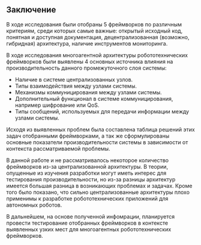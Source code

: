 ## Заключение

В ходе исследования были отобраны 5 фреймворков по различным критериям, среди которых самые важные: открытый исходный код, понятная и доступная документация, децентрализованная (возможно, гибридная) архитектура, наличие инструментов мониторинга.

В ходе исследования многоагентной архитектуры робототехнических фреймворков были выявлены 4 основных источника влияния на производительность данного промежуточного слоя системы:

- Наличие в системе централизованных узлов.
- Типы взаимодействия между узлами системы.
- Механизмы коммуницирования между узлами системы.
- Дополнительный функционал в системе коммуницирования, например шифрование или QoS.
- Типы сообщений, используемых для передачи информации между узлами системы.

Исходя из выявленных проблем была составлена таблица решений этих задач отобранными фреймворками, а так же сформулированы основные показатели производительности системы в зависимости от контекста рассматриваемой проблемы.

В данной работе и не рассматривалось некоторое количество фреймворков из-за централизованной архитектуры. В теории, опущенные из изучения разработки могут иметь интерес для тестирования производительности, но из-за разницы архитектур имеется большая разница в возникающих проблемах и задачах. Кроме того было показано, что сильно централизованные архитектуры плохо применимы к разработке робототехнических приложений для автономных роботов.

В дальнейшем, на основе полученной инфомрации, планируется провести тестирование отобранных фреймворков в контексте выявленных узких мест для многоагентных робототехнических фреймворков.